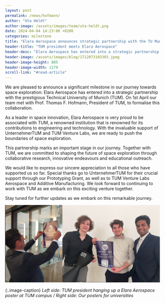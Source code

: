 ```yaml
---
layout: post
permalink: /news/hofmann/
author: "Uta Heldt"
author-image: /assets/images/team/uta-heldt.png
date: 2024-04-04 14:23:00 +0200
categories: milestone
title: "Elara Aerospace announces strategic partnership with the TU Munich 🚀"
header-title: "TUM president meets Elara Aerospace"
header-desc: "Elara Aerospace has entered into a strategic partnership with the prestigious Technical University of Munich (TUM). On 1st April our team met with Prof. Thomas F. Hofmann, President of TUM, to formalise this collaboration."
header-image: /assets/images/blog/1712073103303.jpeg
header-image-height: 885
header-image-width: 1179
scroll-link: "#read-article"
---
```


We are pleased to announce a significant milestone in our journey towards space exploration: Elara Aerospace has entered into a strategic partnership with the prestigious Technical University of Munich (TUM). On 1st April our team met with Prof. Thomas F. Hofmann, President of TUM, to formalise this collaboration. 

As a leader in space innovation, Elara Aerospace is very proud to be associated with TUM, a renowned institution that is renowned for its contributions to engineering and technology. With the invaluable support of UnternehmerTUM and TUM Venture Labs, we are ready to push the boundaries of space exploration. 

This partnership marks an important stage in our journey. Together with TUM, we are committed to shaping the future of space exploration through collaborative research, innovative endeavours and educational outreach. 

We would like to express our sincere appreciation to all those who have supported us so far. Special thanks go to UnternehmerTUM for their crucial support through our Prototyping Grant, as well as to TUM Venture Labs Aerospace and Additive Manufacturing. We look forward to continuing to work with TUM as we embark on this exciting venture together. 

Stay tuned for further updates as we embark on this remarkable journey. 

![TUM president hanging up a Elara Aerospace poster at TUM campus / Tom Luca Reinhardt, Suriyaa Sundararuban and Tobias Jäger showcasing Elara Aerospace posters for Munich universities](/assets/images/blog/uni-posters.png)

{:.image-caption}
*Left side: TUM president hanging up a Elara Aerospace poster at TUM campus / Right side: Our posters for universities*
